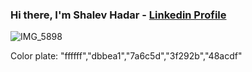 ### Hi there, I'm Shalev Hadar - [Linkedin Profile](https://www.linkedin.com/in/shalev-hadar-30703b144/)

![IMG_5898](https://user-images.githubusercontent.com/76647060/148210836-29983288-e5e7-4754-8fd5-f6191fef29fb.PNG)


Color plate: "ffffff","dbbea1","7a6c5d","3f292b","48acdf"
